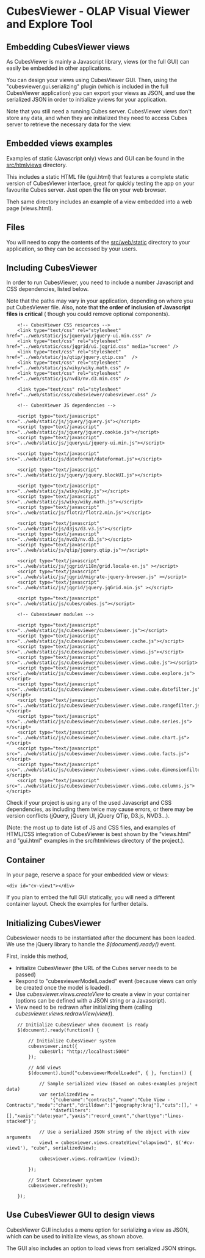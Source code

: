 CubesViewer - OLAP Visual Viewer and Explore Tool
=================================================

Embedding CubesViewer views
---------------------------

As CubesViewer is mainly a Javascript library, views (or the full GUI) can easily be embedded in other
applications.

You can design your views using CubesViewer GUI. Then, using the "cubesviewer.gui.serializing" plugin
(which is included in the full CubesViewer application) you can export your views as JSON, and use
the serialized JSON in order to initialize yviews for your application.

Note that you still need a running Cubes server. CubesViewer views don't store any data, and when
they are initialized they need to access Cubes server to retrieve the necessary data for the view.

Embedded views examples
-----------------------

Examples of static (Javascript only) views and GUI can be found in the
[src/htmlviews](https://github.com/jjmontesl/cubesviewer/tree/master/src/htmlviews) directory.

This includes a static HTML file (gui.html) that features a complete static version of
CubesViewer interface, great for quickly testing the app on your favourite Cubes server.
Just open the file on your web browser.

Theh same directory includes an example of a view embedded into a web page (views.html).

Files
---------------------

You will need to copy the contents of the [src/web/static](https://github.com/jjmontesl/cubesviewer/tree/master/src/web/static)
directory to your application, so they can be accessed by your users.

Including CubesViewer
---------------------

In order to run CubesViewer, you need to include a number Javascript and CSS dependencies, listed below.

Note that the paths may vary in your application, depending on where you put CubesViewer file. Also,
note that **the order of inclusion of Javascript files is critical** (  though you could remove optional components).

```
    <!-- CubesViewer CSS resources -->
    <link type="text/css" rel="stylesheet" href="../web/static/js/jqueryui/jquery-ui.min.css" />
    <link type="text/css" rel="stylesheet" href="../web/static/css/jqgrid/ui.jqgrid.css" media="screen" />
    <link type="text/css" rel="stylesheet" href="../web/static/js/qtip/jquery.qtip.css"  />
    <link type="text/css" rel="stylesheet" href="../web/static/js/wiky/wiky.math.css" />
    <link type="text/css" rel="stylesheet" href="../web/static/js/nvd3/nv.d3.min.css" />

    <link type="text/css" rel="stylesheet" href="../web/static/css/cubesviewer/cubesviewer.css" />

    <!-- CubesViewer JS dependencies -->

    <script type="text/javascript" src="../web/static/js/jquery/jquery.js"></script>
    <script type="text/javascript" src="../web/static/js/jquery/jquery.cookie.js"></script>
    <script type="text/javascript" src="../web/static/js/jqueryui/jquery-ui.min.js"></script>

    <script type="text/javascript" src="../web/static/js/dateformat/dateformat.js"></script>

    <script type="text/javascript" src="../web/static/js/jquery/jquery.blockUI.js"></script>

    <script type="text/javascript" src="../web/static/js/wiky/wiky.js"></script>
    <script type="text/javascript" src="../web/static/js/wiky/wiky.math.js"></script>
    <script type="text/javascript" src="../web/static/js/flotr2/flotr2.min.js"></script>

    <script type="text/javascript" src="../web/static/js/d3js/d3.v3.js"></script>
    <script type="text/javascript" src="../web/static/js/nvd3/nv.d3.js"></script>
    <script type="text/javascript" src="../web/static/js/qtip/jquery.qtip.js"></script>

    <script type="text/javascript" src="../web/static/js/jqgrid/i18n/grid.locale-en.js" ></script>
    <script type="text/javascript" src="../web/static/js/jqgrid/migrate-jquery-browser.js" ></script>
    <script type="text/javascript" src="../web/static/js/jqgrid/jquery.jqGrid.min.js" ></script>

    <script type="text/javascript" src="../web/static/js/cubes/cubes.js"></script>

    <!-- Cubesviewer modules -->

    <script type="text/javascript" src="../web/static/js/cubesviewer/cubesviewer.js"></script>
    <script type="text/javascript" src="../web/static/js/cubesviewer/cubesviewer.cache.js"></script>
    <script type="text/javascript" src="../web/static/js/cubesviewer/cubesviewer.views.js"></script>
    <script type="text/javascript" src="../web/static/js/cubesviewer/cubesviewer.views.cube.js"></script>
    <script type="text/javascript" src="../web/static/js/cubesviewer/cubesviewer.views.cube.explore.js"></script>
    <script type="text/javascript" src="../web/static/js/cubesviewer/cubesviewer.views.cube.datefilter.js"></script>
    <script type="text/javascript" src="../web/static/js/cubesviewer/cubesviewer.views.cube.rangefilter.js"></script>
    <script type="text/javascript" src="../web/static/js/cubesviewer/cubesviewer.views.cube.series.js"></script>
    <script type="text/javascript" src="../web/static/js/cubesviewer/cubesviewer.views.cube.chart.js"></script>
    <script type="text/javascript" src="../web/static/js/cubesviewer/cubesviewer.views.cube.facts.js"></script>
    <script type="text/javascript" src="../web/static/js/cubesviewer/cubesviewer.views.cube.dimensionfilter.js"></script>
    <script type="text/javascript" src="../web/static/js/cubesviewer/cubesviewer.views.cube.columns.js"></script>

```

Check if your project is using any of the used Javascript and CSS dependencies, as including them twice may cause errors,
or there may be version conflicts (jQuery, jQuery UI, jQuery QTip, D3.js, NVD3...).

(Note: the most up to date list of JS and CSS files, and examples of HTML/CSS integration of CubesViewer
is best shown by the "views.html" and "gui.html" examples in the src/htmlviews directory of the project.).


Container
---------

In your page, reserve a space for your embedded view or views:

```
<div id="cv-view1"></div>
```

If you plan to embed the full GUI statically, you will need a different container layout. Check the examples for further details.


Initializing CubesViewer
------------------------

Cubesviewer needs to be instantiated after the document has been loaded. We use the jQuery library to
handle the *$(document).ready()* event.

First, inside this method,

* Initialize CubesViewer (the URL of the Cubes server needs to be passed)
* Respond to "cubesviewerModelLoaded" event (because views can only be created once the model is loaded).
* Use *cubesviewer.views.createView* to create a view in your container (options
  can be defined with a JSON string or a Javascript).
* View need to be redrawn after initializing them (calling *cubesviewer.views.redrawView(view)*).


```
    // Initialize CubesViewer when document is ready
    $(document).ready(function() {

        // Initialize CubesViewer system
        cubesviewer.init({
            cubesUrl: "http://localhost:5000"
        });

        // Add views
        $(document).bind("cubesviewerModelLoaded", { }, function() {

            // Sample serialized view (Based on cubes-examples project data)
            var serializedView =
                '{"cubename":"contracts","name":"Cube View - Contracts","mode":"chart","drilldown":["geography:kraj"],"cuts":[],' +
                '"datefilters":[],"xaxis":"date:year","yaxis":"record_count","charttype":"lines-stacked"}';

            // Use a serialized JSON string of the object with view arguments
            view1 = cubesviewer.views.createView("olapview1", $('#cv-view1'), "cube", serializedView);

            cubesviewer.views.redrawView (view1);

        });

        // Start Cubesviewer system
        cubesviewer.refresh();

    });
```

Use CubesViewer GUI to design views
-----------------------------------

CubesViewer GUI includes a menu option for serializing a view as JSON, which can be used to initialize views,
as shown above.

The GUI also includes an option to load views from serialized JSON strings.

